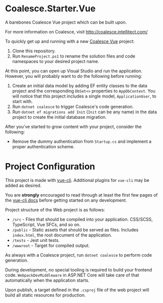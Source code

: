 # Coalesce.Starter.Vue
A barebones Coalesce Vue project which can be built upon.

For more information on Coalesce, visit http://coalesce.intellitect.com/

To quickly get up and running with a new [Coalesce Vue](https://github.com/IntelliTect/Coalesce) project:

1. Clone this repository.
1. Run `RenameProject.ps1` to rename the solution files and code namespaces to your desired project name.

At this point, you can open up Visual Studio and run the application. However, you will probably want to do the following before running:

1. Create an initial data model by adding EF entity classes to the data project and the corresponding `DbSet<>` properties to `AppDbContext`. You will notice that this project includes a single model, `ApplicationUser`, to start with.
1. Run `dotnet coalesce` to trigger Coalesce's code generation.
1. Run `dotnet ef migrations add Init` (`Init` can be any name) in the data project to create the initial database migration.

After you've started to grow content with your project, consider the following:

* Remove the dummy authentication from `Startup.cs` and implement a proper authentication scheme.

# Project Configuration
This project is made with [vue-cli](https://github.com/vuejs/vue-cli). Additional plugins for `vue-cli` may be added as desired.

You are **strongly** encouraged to read through at least the first few pages of the [vue-cli docs](https://github.com/vuejs/vue-cli/blob/dev/docs/README.md) before getting started on any development.

Project structure of the Web project is as follows:
* `/src` - Files that should be compiled into your application. CSS/SCSS, TypeScript, Vue SFCs, and so on.
* `/public` - Static assets that should be served as files. Includes `index.html`, the root document of the application.
* `/tests` - Jest unit tests.
* `/wwwroot` - Target for compiled output.

As always with a Coalesce project, run `dotnet coalesce` to perform code generation.

During development, no special tooling is required to build your frontend code. `WebpackDevMiddleware` in ASP.NET Core will take care of that automatically when the application starts.

Upon publish, a target defined in the `.csproj` file of the web project will build all static resources for production.
